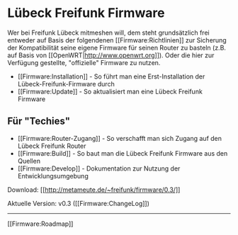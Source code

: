 # Lübeck Freifunk Firmware

Wer bei Freifunk Lübeck mitmeshen will, dem steht grundsätzlich frei entweder auf Basis der folgendenen [[Firmware:Richtlinien]] zur Sicherung der Kompatibilität seine eigene Firmware für seinen Router zu basteln (z.B. auf Basis von [[OpenWRT|http://www.openwrt.org]]). Oder die hier zur Verfügung gestellte, "offizielle" Firmware zu nutzen.

 * [[Firmware:Installation]] - So führt man eine Erst-Installation der Lübeck-Freifunk-Firmware durch
 * [[Firmware:Update]] - So aktualisiert man eine Lübeck Freifunk Firmware

## Für "Techies"
 * [[Firmware:Router-Zugang]] - So verschafft man sich Zugang auf den Lübeck Freifunk Router
 * [[Firmware:Build]] - So baut man die Lübeck Freifunk Firmware aus den Quellen
 * [[Firmware:Develop]] - Dokumentation zur Nutzung der Entwicklungsumgebung

Download: [[http://metameute.de/~freifunk/firmware/0.3/]]

Aktuelle Version: v0.3 ([[Firmware:ChangeLog]])

----

[[Firmware:Roadmap]]